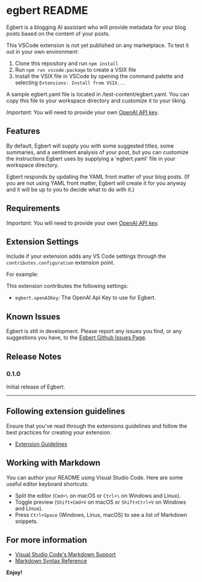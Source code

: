 # egbert README

Egbert is a blogging AI assistant who will provide metadata for your blog posts based on the content of your posts. 

This VSCode extension is not yet published on any marketplace. To test it out in your own environment:

1. Clone this repository and run `npm install` 
2. Run `npm run vscode:package` to create a VSIX file
3. Install the VSIX file in VSCode by opening the command palette and selecting `Extensions: Install from VSIX...`

A sample egbert.yaml file is located in /test-content/egbert.yaml. You can copy this file to your workspace directory and customize it to your liking.

*Important*: You will need to provide your own [OpenAI API key](https://platform.openai.com/overview). 

## Features

By default, Egbert will supply you with some suggested titles, some summaries, and a sentiment analysis of your post, but you can customize the instructions Egbert uses by supplying a 'egbert.yaml' file in your workspace directory.

 Egbert responds by updating the YAML front matter of your blog posts. (If you are not using YAML front matter, Egbert will create it for you anyway and it will be up to you to decide what to do with it.)

## Requirements

*Important*: You will need to provide your own [OpenAI API key](https://platform.openai.com/overview). 

## Extension Settings

Include if your extension adds any VS Code settings through the `contributes.configuration` extension point.

For example:

This extension contributes the following settings:

* `egbert.openAIKey`: The OpenAI Api Key to use for Egbert.

## Known Issues

Egbert is still in development. Please report any issues you find, or any suggestions you have, to the [Egbert Github Issues Page](https://github.com/thudfactor/egbert/issues).

## Release Notes

### 0.1.0

Initial release of Egbert.

---

## Following extension guidelines

Ensure that you've read through the extensions guidelines and follow the best practices for creating your extension.

* [Extension Guidelines](https://code.visualstudio.com/api/references/extension-guidelines)

## Working with Markdown

You can author your README using Visual Studio Code. Here are some useful editor keyboard shortcuts:

* Split the editor (`Cmd+\` on macOS or `Ctrl+\` on Windows and Linux).
* Toggle preview (`Shift+Cmd+V` on macOS or `Shift+Ctrl+V` on Windows and Linux).
* Press `Ctrl+Space` (Windows, Linux, macOS) to see a list of Markdown snippets.

## For more information

* [Visual Studio Code's Markdown Support](http://code.visualstudio.com/docs/languages/markdown)
* [Markdown Syntax Reference](https://help.github.com/articles/markdown-basics/)

**Enjoy!**
